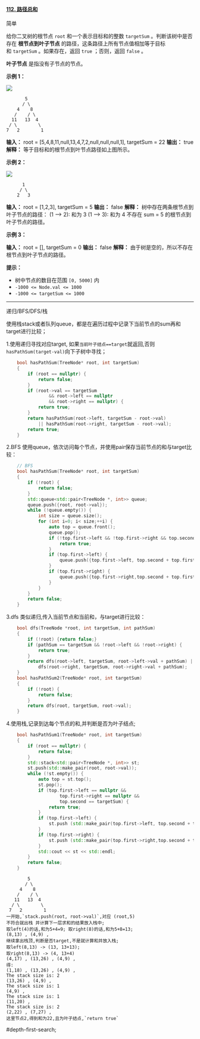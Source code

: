 #### [112. 路径总和](https://leetcode.cn/problems/path-sum/)

简单

给你二叉树的根节点 `root` 和一个表示目标和的整数 `targetSum` 。判断该树中是否存在 **根节点到叶子节点** 的路径，这条路径上所有节点值相加等于目标和 `targetSum` 。如果存在，返回 `true` ；否则，返回 `false` 。

**叶子节点** 是指没有子节点的节点。

**示例 1：**

![](https://assets.leetcode.com/uploads/2021/01/18/pathsum1.jpg)
```
       5
      / \
    4    8
   /    / \
  11   13  4
 / \        \
7   2        1
```
**输入：** root = [5,4,8,11,null,13,4,7,2,null,null,null,1], targetSum = 22
**输出：** true
**解释：** 等于目标和的根节点到叶节点路径如上图所示。

**示例 2：**

![](https://assets.leetcode.com/uploads/2021/01/18/pathsum2.jpg)
```
      1
     / \
    2   3
```

**输入：** root = [1,2,3], targetSum = 5
**输出：** false
**解释：** 树中存在两条根节点到叶子节点的路径：
(1 --> 2): 和为 3
(1 --> 3): 和为 4
不存在 sum = 5 的根节点到叶子节点的路径。

**示例 3：**

**输入：** root = [], targetSum = 0
**输出：** false
**解释：** 由于树是空的，所以不存在根节点到叶子节点的路径。

**提示：**

- 树中节点的数目在范围 `[0, 5000]` 内
- `-1000 <= Node.val <= 1000`
- `-1000 <= targetSum <= 1000`
---- ----
递归/BFS/DFS/栈

使用栈stack或者队列queue，都是在遍历过程中记录下当前节点的sum再和target进行比较；

1.使用递归寻找对应target,
如果`当前叶子结点==target`就返回,否则`hasPathSum(target-val)`向下子树中寻找；
```cpp
    bool hasPathSum(TreeNode* root, int targetSum)
    {
        if (root == nullptr) {
            return false;
        }
        if (root->val == targetSum
                && root->left == nullptr
                && root->right == nullptr) {
            return true;
        }
        return hasPathSum(root->left, targetSum - root->val)
            || hasPathSum(root->right, targetSum - root->val);
        return true;
    }
```
2.BFS 使用queue，依次访问每个节点，并使用pair保存当前节点的和与target比较：
```cpp
    // BFS
    bool hasPathSum(TreeNode* root, int targetSum)
    {
        if (!root) {
            return false;
        }
        std::queue<std::pair<TreeNode *, int>> queue;
        queue.push({root, root->val});
        while (!queue.empty()) {
            int size = queue.size();
            for (int i=0; i< size;++i) {
                auto top = queue.front();
                queue.pop();
                if (!top.first->left && !top.first->right && top.second == targetSum) {
                    return true;
                }
                if (top.first->left) {
                    queue.push({top.first->left, top.second + top.first->left->val});
                }
                if (top.first->right) {
                    queue.push({top.first->right,top.second + top.first->right->val});
                }
            }
        }
        return false;
    }
```
3.dfs 类似递归,传入当前节点和当前和，与target进行比较：
```cpp
    bool dfs(TreeNode *root, int targetSum, int pathSum)
    {
        if (!root) {return false;}
        if (pathSum == targetSum && !root->left && !root->right) {
            return true;
        }
        return dfs(root->left, targetSum, root->left->val + pathSum) ||
            dfs(root->right, targetSum, root->right->val + pathSum);
    }
    bool hasPathSum2(TreeNode* root, int targetSum)
    {
        if (!root) {
            return false;
        }
        return dfs(root, targetSum, root->val);
    }
```
4.使用栈,记录到达每个节点的和,并判断是否为叶子结点;
```cpp
    bool hasPathSum1(TreeNode* root, int targetSum)
    {
        if (root == nullptr) {
            return false;
        }
        std::stack<std::pair<TreeNode *, int>> st;
        st.push(std::make_pair(root, root->val));
        while (!st.empty()) {
            auto top = st.top();
            st.pop();
            if (top.first->left == nullptr &&
                    top.first->right == nullptr &&
                    top.second == targetSum) {
                return true;
            }
            if (top.first->left) {
                st.push (std::make_pair(top.first->left, top.second + top.first->left->val));
            }
            if (top.first->right) {
                st.push (std::make_pair(top.first->right,top.second + top.first->right->val));
            }
            std::cout << st << std::endl;
        }
        return false;
    }
```

```shell
        5
       / \
     4    8
    /    / \
   11   13  4
  / \        \
 7   2        1
一开始,`stack.push(root, root->val)`,对应 (root,5)
不符合就出栈 并计算下一层求和的结果放入栈中;
取left(4)的话,和为5+4=9; 取right(8)的话,和为5+8=13;
(8,13) , (4,9) ,
继续拿出栈顶,判断是否target,不是就计算和并放入栈;
取left(8,13) -> (13, 13+13);
取right(8,13) -> (4, 13+4)
(4,17) , (13,26) , (4,9) ,
得:
(1,18) , (13,26) , (4,9) ,
The stack size is: 2
(13,26) , (4,9) ,
The stack size is: 1
(4,9) ,
The stack size is: 1
(11,20) ,
The stack size is: 2
(2,22) , (7,27) ,
这里节点2,得到和为22,且为叶子结点,`return true`
```

#depth-first-search;
